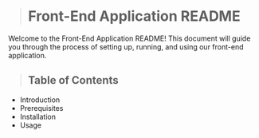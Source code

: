 ># Front-End Application README

Welcome to the Front-End Application README! This document will guide you through the process of setting up, running, and using our front-end application.

>## Table of Contents

* Introduction
* Prerequisites
* Installation
* Usage
  
